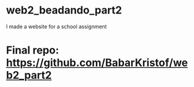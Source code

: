 # web2_beadando_part2
I made a website for a school assignment
# Final repo: https://github.com/BabarKristof/web2_part2
